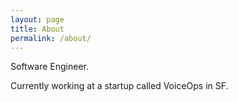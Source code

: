 ```yaml
---
layout: page
title: About
permalink: /about/
---
```

Software Engineer.

Currently working at a startup called VoiceOps in SF.


